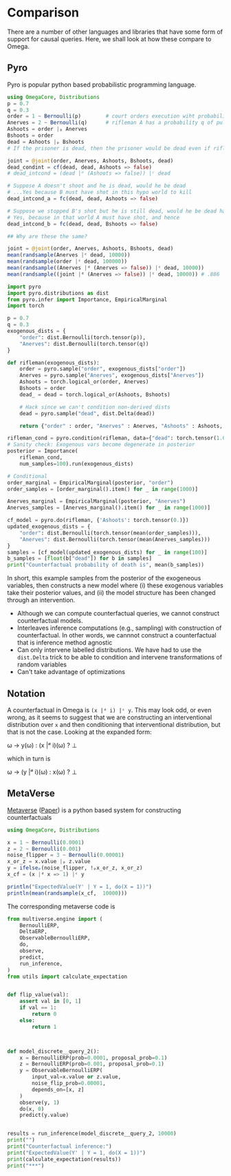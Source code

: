 # Comparison

There are a number of other languages and libraries that have some form of support for causal queries.
Here, we shall look at how these compare to Omega.

## Pyro

Pyro is popular python based probabilistic programming language.


```julia
using OmegaCore, Distributions
p = 0.7
q = 0.3
order = 1 ~ Bernoulli(p)        # court orders execution wiht probability p
Anerves = 2 ~ Bernoulli(q)      # rifleman A has a probability q of pulling the trigger out of nervousness
Ashoots = order |ₚ Anerves
Bshoots = order
dead = Ashoots |ₚ Bshoots
# If the prisoner is dead, then the prisoner would be dead even if rifleman A had not shot

joint = @joint(order, Anerves, Ashoots, Bshoots, dead)
dead_condint = cf(dead, dead, Ashoots => false)
# dead_intcond = (dead |ᵈ (Ashoots => false)) |ᶜ dead 

# Suppose A doesn't shoot and he is dead, would he be dead
# ...Yes because B must have shot in this hypo world to kill 
dead_intcond_a = fc(dead, dead, Ashoots => false)

# Suppose we stopped B's shot but he is still dead, would he be dead had we not
# Yes, because in that world A must have shot, and hence 
dead_intcond_b = fc(dead, dead, Bshoots => false)

## Why are these the same?

joint = @joint(order, Anerves, Ashoots, Bshoots, dead)
mean(randsample(Anerves |ᶜ dead, 10000))
mean(randsample(order |ᶜ dead, 100000))
mean(randsample((Anerves |ᵈ (Anerves => false)) |ᶜ dead, 10000)) 
mean(randsample((joint |ᵈ (Anerves => false)) |ᶜ dead, 10000)) # .886
```

```python
import pyro
import pyro.distributions as dist
from pyro.infer import Importance, EmpiricalMarginal
import torch

p = 0.7
q = 0.3
exogenous_dists = {
    "order": dist.Bernoulli(torch.tensor(p)),
    "Anerves": dist.Bernoulli(torch.tensor(q))
}

def rifleman(exogenous_dists):
    order = pyro.sample("order", exogenous_dists["order"])
    Anerves = pyro.sample("Anerves", exogenous_dists["Anerves"])
    Ashoots = torch.logical_or(order, Anerves)
    Bshoots = order
    dead_ = dead = torch.logical_or(Ashoots, Bshoots)

    # Hack since we can't condition non-derived dists
    dead = pyro.sample("dead", dist.Delta(dead))

    return {"order" : order, "Anerves" : Anerves, "Ashoots" : Ashoots, "Bshoots" : Bshoots, "dead" : dead}

rifleman_cond = pyro.condition(rifleman, data={"dead": torch.tensor(1.0)})
# Sanity check: Exogenous vars become degenerate in posterior
posterior = Importance(
    rifleman_cond,
    num_samples=100).run(exogenous_dists)

# Conditional 
order_marginal = EmpiricalMarginal(posterior, "order")
order_samples = [order_marginal().item() for _ in range(1000)]

Anerves_marginal = EmpiricalMarginal(posterior, "Anerves")
Anerves_samples = [Anerves_marginal().item() for _ in range(1000)]

cf_model = pyro.do(rifleman, {'Ashoots': torch.tensor(0.)})
updated_exogenous_dists = {
    "order": dist.Bernoulli(torch.tensor(mean(order_samples))),
    "Anerves": dist.Bernoulli(torch.tensor(mean(Anerves_samples)))
}
samples = [cf_model(updated_exogenous_dists) for _ in range(100)]
b_samples = [float(b["dead"]) for b in samples]
print("Counterfactual probability of death is", mean(b_samples))
```

In short, this example samples from the posterior of the exogeneous variables, then constructs a new model where (i) these exogenous variables take their posterior values, and (ii) the model structure has been changed through an intervention.

- Although we can compute counterfactual queries, we cannot construct counterfactual models.  
- Interleaves inference computations (e.g., sampling) with construction of counterfactual.  In other words, we cannnot construct a counterfactual that is inference method agnostic
- Can only intervene labelled distributions.  We have had to use the `dist.Delta` trick to be able to condition and intervene transformations of random variables
- Can't take advantage of optimizations

## Notation
A counterfactual in Omega is `(x |ᵈ i) |ᶜ y`.  This may look odd, or even wrong, as it seems to suggest that we are constructing an interventional distribution over `x` and then conditioning that interventional distribution, but that is not the case.
Looking at the expanded form: 

ω -> y(ω) : (x |ᵈ i)(ω) ? ⊥


which in turn is

ω -> (y |ᵈ i)(ω) : x(ω) ? ⊥

## MetaVerse

[Metaverse](https://github.com/babylonhealth/multiverse/blob/master/example_discrete.py) ([Paper](https://arxiv.org/pdf/1910.08091.pdf)) is a python based system for constructing counterfactuals

```julia
using OmegaCore, Distributions

x = 1 ~ Bernoulli(0.0001)
z = 2 ~ Bernoulli(0.001)
noise_flipper = 3 ~ Bernoulli(0.00001)
x_or_z = x.value |ₚ z.value
y = ifelseₚ(noise_flipper, !ₚx_or_z, x_or_z)
x_cf = (x |ᵈ x => 1) |ᶜ y

println("ExpectedValue(Y' | Y = 1, do(X = 1))")
println(mean(randsample(x_cf,  10000)))
```

The corresponding metaverse code is

```python
from multiverse.engine import (
    BernoulliERP,
    DeltaERP,
    ObservableBernoulliERP,
    do,
    observe,
    predict,
    run_inference,
)
from utils import calculate_expectation


def flip_value(val):
    assert val in [0, 1]
    if val == 1:
        return 0
    else:
        return 1



def model_discrete__query_2():
    x = BernoulliERP(prob=0.0001, proposal_prob=0.1)
    z = BernoulliERP(prob=0.001, proposal_prob=0.1)
    y = ObservableBernoulliERP(
        input_val=x.value or z.value,
        noise_flip_prob=0.00001,
        depends_on=[x, z]
    )
    observe(y, 1)
    do(x, 0)
    predict(y.value)


results = run_inference(model_discrete__query_2, 10000)
print("")
print("Counterfactual inference:")
print("ExpectedValue(Y' | Y = 1, do(X = 1))")
print(calculate_expectation(results))
print("***")
```